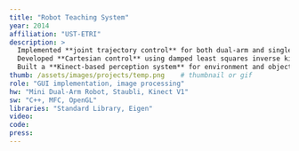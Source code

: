 ```yaml
---
title: "Robot Teaching System"
year: 2014
affiliation: "UST-ETRI"
description: >
  Implemented **joint trajectory control** for both dual-arm and single-arm (Staubli) robots.  
  Developed **Cartesian control** using damped least squares inverse kinematics (IK) and a **waypoint-based robot teaching module**.  
  Built a **Kinect-based perception system** for environment and object recognition, synchronized with a custom **OpenGL-based simulator**.
thumb: /assets/images/projects/temp.png    # thumbnail or gif
role: "GUI implementation, image processing"
hw: "Mini Dual-Arm Robot, Staubli, Kinect V1"
sw: "C++, MFC, OpenGL"
libraries: "Standard Library, Eigen"
video:
code:
press:
---
```

